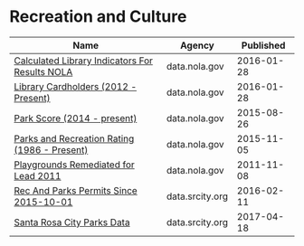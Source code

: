 # Recreation and Culture

Name | Agency | Published
---- | ---- | ---------
[Calculated Library Indicators For Results NOLA](../datasets/s995-ndgk.md) | data.nola.gov | 2016-01-28
[Library Cardholders (2012 - Present)](../datasets/vsuc-xd5b.md) | data.nola.gov | 2016-01-28
[Park Score (2014 - present)](../datasets/9r2n-ydic.md) | data.nola.gov | 2015-08-26
[Parks and Recreation Rating (1986 - Present)](../datasets/ktnm-2i9z.md) | data.nola.gov | 2015-11-05
[Playgrounds Remediated for Lead 2011](../datasets/65t6-gi32.md) | data.nola.gov | 2011-11-08
[Rec And Parks Permits Since 2015-10-01](../datasets/6gga-8cka.md) | data.srcity.org | 2016-02-11
[Santa Rosa City Parks Data](../datasets/svx9-57h9.md) | data.srcity.org | 2017-04-18

